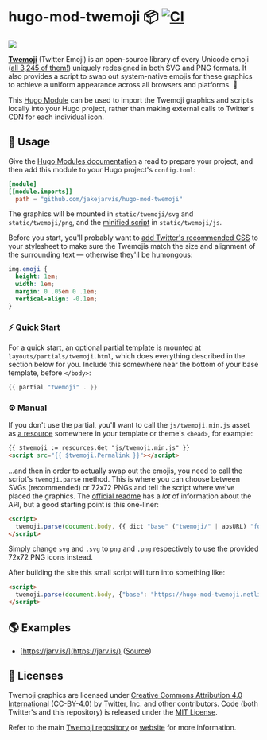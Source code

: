 # hugo-mod-twemoji 📦  [![CI](https://github.com/jakejarvis/hugo-mod-twemoji/workflows/CI/badge.svg)](https://github.com/jakejarvis/hugo-mod-twemoji/actions?query=workflow%3ACI)

![](https://user-images.githubusercontent.com/1703673/78717950-64b01680-78ef-11ea-9010-1055e014abbf.png)

[**Twemoji**](https://twemoji.twitter.com/) (Twitter Emoji) is an open-source library of every Unicode emoji ([all 3,245 of them!](https://emojipedia.org/twitter/)) uniquely redesigned in both SVG and PNG formats. It also provides a script to swap out system-native emojis for these graphics to achieve a uniform appearance across all browsers and platforms. 🙌

This [Hugo Module](https://gohugo.io/hugo-modules/) can be used to import the Twemoji graphics and scripts locally into your Hugo project, rather than making external calls to Twitter's CDN for each individual icon. 

## 🤖 Usage

Give the [Hugo Modules documentation](https://gohugo.io/hugo-modules/) a read to prepare your project, and then add this module to your Hugo project's `config.toml`:

```toml
[module]
[[module.imports]]
  path = "github.com/jakejarvis/hugo-mod-twemoji"
```

The graphics will be mounted in `static/twemoji/svg` and `static/twemoji/png`, and the [minified script](https://github.com/twitter/twemoji/blob/gh-pages/v/12.1.6/twemoji.min.js) in `static/twemoji/js`.

Before you start, you'll probably want to [add Twitter's recommended CSS](https://github.com/twitter/twemoji#inline-styles) to your stylesheet to make sure the Twemojis match the size and alignment of the surrounding text — otherwise they'll be humongous:

```css
img.emoji {
  height: 1em;
  width: 1em;
  margin: 0 .05em 0 .1em;
  vertical-align: -0.1em;
}
```

### ⚡ Quick Start

For a quick start, an optional [partial template](https://gohugo.io/templates/partials/) is mounted at `layouts/partials/twemoji.html`, which does everything described in the section below for you. Include this somewhere near the bottom of your base template, before `</body>`:

```go
{{ partial "twemoji" . }}
```

### ⚙️ Manual

If you don't use the partial, you'll want to call the `js/twemoji.min.js` asset as [a resource](https://gohugo.io/hugo-pipes/introduction/) somewhere in your template or theme's `<head>`, for example:

```html
{{ $twemoji := resources.Get "js/twemoji.min.js" }}
<script src="{{ $twemoji.Permalink }}"></script>
```

...and then in order to actually swap out the emojis, you need to call the script's `twemoji.parse` method. This is where you can choose between SVGs (recommended) or 72x72 PNGs and tell the script where we've placed the graphics. The [official readme](https://github.com/twitter/twemoji#api) has a _lot_ of information about the API, but a good starting point is this one-liner:

```html
<script>
  twemoji.parse(document.body, {{ dict "base" ("twemoji/" | absURL) "folder" "svg" "ext" ".svg" | jsonify | safeJS }})
</script>
```

Simply change `svg` and `.svg` to `png` and `.png` respectively to use the provided 72x72 PNG icons instead.

After building the site this small script will turn into something like:

```html
<script>
  twemoji.parse(document.body, {"base": "https://hugo-mod-twemoji.netlify.com/twemoji/", "ext": ".svg", "folder": "svg"})
</script>
```

## 🌎 Examples

- [https://jarv.is/](https://jarv.is/) ([Source](https://github.com/jakejarvis/jarv.is))

## 📜 Licenses

Twemoji graphics are licensed under [Creative Commons Attribution 4.0 International](https://creativecommons.org/licenses/by/4.0/) (CC-BY-4.0) by Twitter, Inc. and other contributors. Code (both Twitter's and this repository) is released under the [MIT License](http://opensource.org/licenses/MIT).

Refer to the main [Twemoji repository](https://github.com/twitter/twemoji) or [website](https://twemoji.twitter.com/) for more information.
